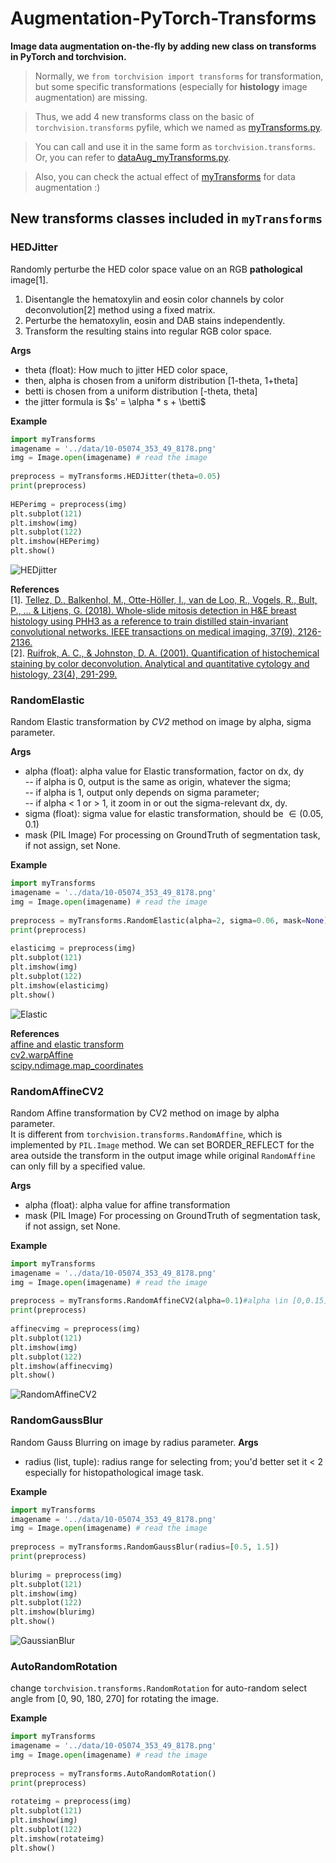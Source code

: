 ﻿# Augmentation-PyTorch-Transforms
**Image data augmentation on-the-fly by adding new class on transforms in PyTorch and torchvision.**

> Normally, we `from torchvision import transforms` for transformation, but some specific transformations (especially for **histology** image augmentation) are missing.  

> Thus, we add 4 new transforms class on the basic of `torchvision.transforms` pyfile, which we named as [myTransforms.py](https://github.com/gatsby2016/Augmentation-PyTorch-Transforms/blob/master/myTransforms.py).  
  
> You can call and use it in the same form as `torchvision.transforms`. Or, you can refer to [dataAug_myTransforms.py](https://github.com/gatsby2016/Augmentation-PyTorch-Transforms/blob/master/dataAug_myTransforms.py).  

> Also, you can check the actual effect of [myTransforms](https://github.com/gatsby2016/Augmentation-PyTorch-Transforms/blob/master/myTransforms.py) for data augmentation :)  


## New transforms classes included in `myTransforms`
### **HEDJitter**
Randomly perturbe the HED color space value on an RGB **pathological** image[1].
1. Disentangle the hematoxylin and eosin color channels by color deconvolution[2] method using a fixed matrix.
2. Perturbe the hematoxylin, eosin and DAB stains independently.
3. Transform the resulting stains into regular RGB color space.

**Args**    
- theta (float): How much to jitter HED color space,  
- then, alpha is chosen from a uniform distribution [1-theta, 1+theta]  
- betti is chosen from a uniform distribution [-theta, theta]  
- the jitter formula is $s' = \alpha * s + \betti$  
  
**Example**  
```python
import myTransforms
imagename = '../data/10-05074_353_49_8178.png'
img = Image.open(imagename) # read the image
	
preprocess = myTransforms.HEDJitter(theta=0.05)
print(preprocess)
	
HEPerimg = preprocess(img)
plt.subplot(121)
plt.imshow(img)
plt.subplot(122)
plt.imshow(HEPerimg)
plt.show()
```
![HEDjitter](https://github.com/gatsby2016/Augmentation-PyTorch-Transforms/blob/master/data/HEDJitter.gif)

	
**References**    
[1]. [Tellez, D., Balkenhol, M., Otte-Höller, I., van de Loo, R., Vogels, R., Bult, P., ... & Litjens, G. (2018). Whole-slide mitosis detection in H&E breast histology using PHH3 as a reference to train distilled stain-invariant convolutional networks. IEEE transactions on medical imaging, 37(9), 2126-2136.](https://ieeexplore.ieee.org/abstract/document/8327641)  
[2]. [Ruifrok, A. C., & Johnston, D. A. (2001). Quantification of histochemical staining by color deconvolution. Analytical and quantitative cytology and histology, 23(4), 291-299.](https://s3.amazonaws.com/academia.edu.documents/40705455/AnalQuantCytHist-AR.pdf?response-content-disposition=inline%3B%20filename%3DQuantification_of_histochemical_staining.pdf&X-Amz-Algorithm=AWS4-HMAC-SHA256&X-Amz-Credential=ASIATUSBJ6BAPUHRL6A6%2F20200421%2Fus-east-1%2Fs3%2Faws4_request&X-Amz-Date=20200421T015610Z&X-Amz-Expires=3600&X-Amz-Security-Token=IQoJb3JpZ2luX2VjEPn%2F%2F%2F%2F%2F%2F%2F%2F%2F%2FwEaCXVzLWVhc3QtMSJHMEUCIQCrEZlRwVoTK5%2Fx14jlpODaSkPreJ5NY37x1uTyYAPlXQIgBZfB%2FpM4Inbb9nrIV%2BO7UCpH7m2B4xRky7dkoHmLy9sqtAMIIhAAGgwyNTAzMTg4MTEyMDAiDOVzPPqXY51w8HhKQSqRAzYnVcq6y8NUQRflE9cOTUiZ17Uh16MWC03iOPCGdSlBQBxyAwzQNqYrPFsX0WijlfQ1NsouAKa09n1syHbUMHQmczA52NthM1LVjQS%2FaB4e2QR%2B9JBNQz6Y1M2rvyy1IOcpouc%2Bb%2B4Pbl8zPxnzyxmzDf5e0VwB1l0F%2BqhQG0HCZxY8K7GssUqLaOempoDOFnpfe21HMyE3hrOqGMdA4Rp7ThBHoODkNpZc9je4v%2ByX97%2BCrOMZGX4Qrc4ZNVGk0ku9N5ly75h2qB3gsnnFmhATkKqRxNGQpqtGAPPPxy%2B4C77%2Fgeds%2Bu9v4C1dAaEwqu%2Fca%2Fc871PlZV42vLus%2FX%2FGwYcEH5tOUNdGHTDKDqPhPtS8fzKYX%2F2Q9JvogD5lTeGXtPXWJvOnGH%2F%2BNOQlRb3i3w0GWx%2BiB7AjMJVEvY9jjm3iDp2BZsxLWIc9dlX7CDKAz5qcoEd3XMsoiXhCDlwHOvx5VqDYICNrqBVRvMo5cPGui2KmoISmmdeNuyjqhBJ9%2FVq4cm1v72NT%2BIXhStHLMOaD%2BfQFOusB7%2B%2FnDDqzMUvjiFC7X1pgtrmXaTfkhMv21SGJyTvwvwPtGNh2qjBApe2dkfyFYn%2F%2BLDcVCV0574Kv3RBVTQcUd20ea1H2ZfgaCbuLFl4nhbMxbjnQgmF5anccbyCJfhHxsCWCgHZRfZR%2BwEDqMGREdHkx4R5gi5g6rsTs0iIuGM2aKpNWK%2BtBXjteH7JK1rWI6GQIxvclg2HmM3ET9gHqiirbMhVemadRloQjRjgAhYafnIu5n%2FqnbPfcDCVBlo7y2I6IofZtjrFZDfU59RS3xeqYCCunfmMvu3XOp7RzJutxEqgC4iMwCXOlLA%3D%3D&X-Amz-SignedHeaders=host&X-Amz-Signature=da6b0b590af1cc2982b418350faae562741bfea920a606337c1e3487adc24d61)

	
### **RandomElastic**
Random Elastic transformation by *CV2* method on image by alpha, sigma parameter.

**Args**      
- alpha (float): alpha value for Elastic transformation, factor on dx, dy  
-- if alpha is 0, output is the same as origin, whatever the sigma;  
-- if alpha is 1, output only depends on sigma parameter;  
-- if alpha < 1 or > 1, it zoom in or out the sigma-relevant dx, dy.  
- sigma (float): sigma value for elastic transformation, should be $\in (0.05,0.1)$  
- mask (PIL Image) For processing on GroundTruth of segmentation task, if not assign, set None.  

**Example**  
```python
import myTransforms
imagename = '../data/10-05074_353_49_8178.png'
img = Image.open(imagename) # read the image
	
preprocess = myTransforms.RandomElastic(alpha=2, sigma=0.06, mask=None)
print(preprocess)
	
elasticimg = preprocess(img)
plt.subplot(121)
plt.imshow(img)
plt.subplot(122)
plt.imshow(elasticimg)
plt.show()
```		
![Elastic](https://github.com/gatsby2016/Augmentation-PyTorch-Transforms/blob/master/data/elasticimg.gif)
  

**References**    
[affine and elastic transform](https://blog.csdn.net/maliang_1993/article/details/82020596)  
[cv2.warpAffine](https://blog.csdn.net/qq_27261889/article/details/80720359)  
[scipy.ndimage.map_coordinates](https://docs.scipy.org/doc/scipy/reference/generated/scipy.ndimage.map_coordinates.html#scipy.ndimage.map_coordinates)  

	
### RandomAffineCV2
Random Affine transformation by CV2 method on image by alpha parameter.  
It is different from `torchvision.transforms.RandomAffine`, which is implemented by `PIL.Image` method. We can set BORDER_REFLECT for the area outside the transform in the output image while original `RandomAffine` can only fill by a specified value.  

**Args**     
- alpha (float): alpha value for affine transformation  
- mask (PIL Image) For processing on GroundTruth of segmentation task, if not assign, set None.  
	
**Example**  
```python
import myTransforms
imagename = '../data/10-05074_353_49_8178.png'
img = Image.open(imagename) # read the image
	
preprocess = myTransforms.RandomAffineCV2(alpha=0.1)#alpha \in [0,0.15]
print(preprocess)
	
affinecvimg = preprocess(img)
plt.subplot(121)
plt.imshow(img)
plt.subplot(122)
plt.imshow(affinecvimg)
plt.show()
```
![RandomAffineCV2](https://github.com/gatsby2016/Augmentation-PyTorch-Transforms/blob/master/data/affinecvimg.gif)


### RandomGaussBlur
Random Gauss Blurring on image by radius parameter.
**Args**  
- radius (list, tuple): radius range for selecting from; you'd better set it < 2 especially for histopathological image task.  

**Example**  
```python
import myTransforms
imagename = '../data/10-05074_353_49_8178.png'
img = Image.open(imagename) # read the image
	
preprocess = myTransforms.RandomGaussBlur(radius=[0.5, 1.5])
print(preprocess)
	
blurimg = preprocess(img)
plt.subplot(121)
plt.imshow(img)
plt.subplot(122)
plt.imshow(blurimg)
plt.show()
```
![GaussianBlur](https://github.com/gatsby2016/Augmentation-PyTorch-Transforms/blob/master/data/blurimg.gif)


### AutoRandomRotation
change `torchvision.transforms.RandomRotation` for auto-random select angle from [0, 90, 180, 270] for rotating the image.

**Example**
```python
import myTransforms
imagename = '../data/10-05074_353_49_8178.png'
img = Image.open(imagename) # read the image
	
preprocess = myTransforms.AutoRandomRotation()
print(preprocess)
	
rotateimg = preprocess(img)
plt.subplot(121)
plt.imshow(img)
plt.subplot(122)
plt.imshow(rotateimg)
plt.show()
```
